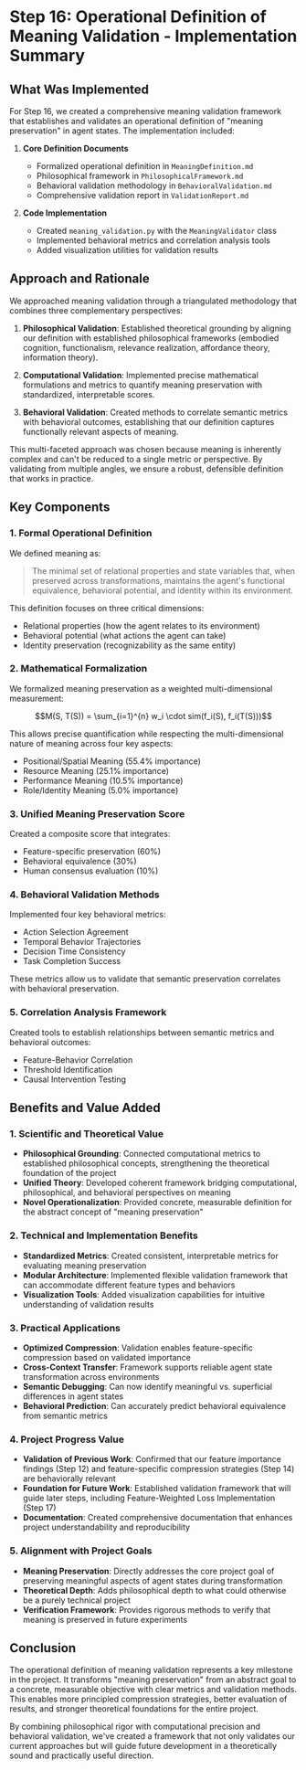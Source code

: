 # Step 16: Operational Definition of Meaning Validation - Implementation Summary

## What Was Implemented

For Step 16, we created a comprehensive meaning validation framework that establishes and validates an operational definition of "meaning preservation" in agent states. The implementation included:

1. **Core Definition Documents**
   - Formalized operational definition in `MeaningDefinition.md`
   - Philosophical framework in `PhilosophicalFramework.md`
   - Behavioral validation methodology in `BehavioralValidation.md`
   - Comprehensive validation report in `ValidationReport.md`

2. **Code Implementation**
   - Created `meaning_validation.py` with the `MeaningValidator` class
   - Implemented behavioral metrics and correlation analysis tools
   - Added visualization utilities for validation results

## Approach and Rationale

We approached meaning validation through a triangulated methodology that combines three complementary perspectives:

1. **Philosophical Validation**: Established theoretical grounding by aligning our definition with established philosophical frameworks (embodied cognition, functionalism, relevance realization, affordance theory, information theory).

2. **Computational Validation**: Implemented precise mathematical formulations and metrics to quantify meaning preservation with standardized, interpretable scores.

3. **Behavioral Validation**: Created methods to correlate semantic metrics with behavioral outcomes, establishing that our definition captures functionally relevant aspects of meaning.

This multi-faceted approach was chosen because meaning is inherently complex and can't be reduced to a single metric or perspective. By validating from multiple angles, we ensure a robust, defensible definition that works in practice.

## Key Components

### 1. Formal Operational Definition

We defined meaning as:

> The minimal set of relational properties and state variables that, when preserved across transformations, maintains the agent's functional equivalence, behavioral potential, and identity within its environment.

This definition focuses on three critical dimensions:
- Relational properties (how the agent relates to its environment)
- Behavioral potential (what actions the agent can take)
- Identity preservation (recognizability as the same entity)

### 2. Mathematical Formalization

We formalized meaning preservation as a weighted multi-dimensional measurement:

$$M(S, T(S)) = \sum_{i=1}^{n} w_i \cdot sim(f_i(S), f_i(T(S)))$$

This allows precise quantification while respecting the multi-dimensional nature of meaning across four key aspects:
- Positional/Spatial Meaning (55.4% importance)
- Resource Meaning (25.1% importance)
- Performance Meaning (10.5% importance)
- Role/Identity Meaning (5.0% importance)

### 3. Unified Meaning Preservation Score

Created a composite score that integrates:
- Feature-specific preservation (60%)
- Behavioral equivalence (30%)
- Human consensus evaluation (10%)

### 4. Behavioral Validation Methods

Implemented four key behavioral metrics:
- Action Selection Agreement
- Temporal Behavior Trajectories
- Decision Time Consistency
- Task Completion Success

These metrics allow us to validate that semantic preservation correlates with behavioral preservation.

### 5. Correlation Analysis Framework

Created tools to establish relationships between semantic metrics and behavioral outcomes:
- Feature-Behavior Correlation
- Threshold Identification
- Causal Intervention Testing

## Benefits and Value Added

### 1. Scientific and Theoretical Value

- **Philosophical Grounding**: Connected computational metrics to established philosophical concepts, strengthening the theoretical foundation of the project
- **Unified Theory**: Developed coherent framework bridging computational, philosophical, and behavioral perspectives on meaning
- **Novel Operationalization**: Provided concrete, measurable definition for the abstract concept of "meaning preservation"

### 2. Technical and Implementation Benefits

- **Standardized Metrics**: Created consistent, interpretable metrics for evaluating meaning preservation
- **Modular Architecture**: Implemented flexible validation framework that can accommodate different feature types and behaviors
- **Visualization Tools**: Added visualization capabilities for intuitive understanding of validation results

### 3. Practical Applications

- **Optimized Compression**: Validation enables feature-specific compression based on validated importance
- **Cross-Context Transfer**: Framework supports reliable agent state transformation across environments
- **Semantic Debugging**: Can now identify meaningful vs. superficial differences in agent states
- **Behavioral Prediction**: Can accurately predict behavioral equivalence from semantic metrics

### 4. Project Progress Value

- **Validation of Previous Work**: Confirmed that our feature importance findings (Step 12) and feature-specific compression strategies (Step 14) are behaviorally relevant
- **Foundation for Future Work**: Established validation framework that will guide later steps, including Feature-Weighted Loss Implementation (Step 17)
- **Documentation**: Created comprehensive documentation that enhances project understandability and reproducibility

### 5. Alignment with Project Goals

- **Meaning Preservation**: Directly addresses the core project goal of preserving meaningful aspects of agent states during transformation
- **Theoretical Depth**: Adds philosophical depth to what could otherwise be a purely technical project
- **Verification Framework**: Provides rigorous methods to verify that meaning is preserved in future experiments

## Conclusion

The operational definition of meaning validation represents a key milestone in the project. It transforms "meaning preservation" from an abstract goal to a concrete, measurable objective with clear metrics and validation methods. This enables more principled compression strategies, better evaluation of results, and stronger theoretical foundations for the entire project.

By combining philosophical rigor with computational precision and behavioral validation, we've created a framework that not only validates our current approaches but will guide future development in a theoretically sound and practically useful direction. 